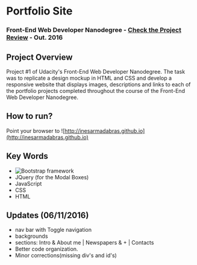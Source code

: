 # Portfolio Site
### Front-End Web Developer Nanodegree - [Check the Project Review](https://review.udacity.com/#!/reviews/253945/shared) - Out. 2016


## Project Overview
Project #1 of Udacity's Front-End Web Developer Nanodegree. The task was to replicate a design mockup in HTML and CSS and develop a responsive website that displays images, descriptions and links to each of the portfolio projects completed throughout the course of the Front-End Web Developer Nanodegree.

## How to run?

Point your browser to ![http://inesarmadabras.github.io](http://inesarmadabras.github.io)

## Key Words
* ![Bootstrap framework](http://getbootstrap.com/) 
* JQuery (for the Modal Boxes)
* JavaScript
* CSS
* HTML

## Updates (06/11/2016)
* nav bar with Toggle navigation
* backgrounds
* sections: Intro & About me | Newspapers & + | Contacts
* Better code organization. 
* Minor corrections(missing div's and id's)
